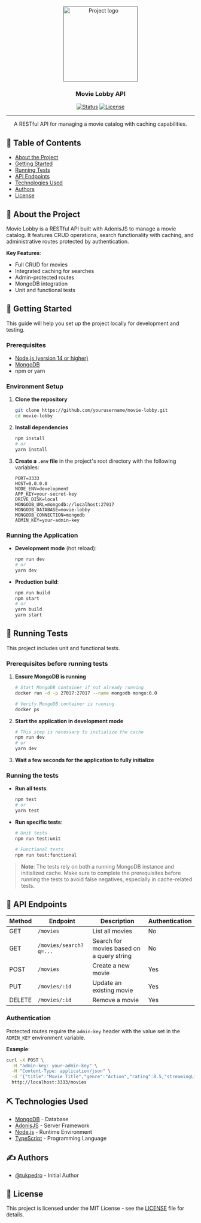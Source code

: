 <p align="center">
  <a href="" rel="noopener">
    <img width="200px" height="200px" src="https://i.imgur.com/6wj0hh6.jpg" alt="Project logo">
  </a>
</p>

<h3 align="center">Movie Lobby API</h3>

<div align="center">

[![Status](https://img.shields.io/badge/status-active-success.svg)]()
[![License](https://img.shields.io/badge/license-MIT-blue.svg)](/LICENSE)

</div>

---

<p align="center">
  A RESTful API for managing a movie catalog with caching capabilities.
</p>

## 📝 Table of Contents

- [About the Project](#about)
- [Getting Started](#getting-started)
- [Running Tests](#tests)
- [API Endpoints](#endpoints)
- [Technologies Used](#technologies)
- [Authors](#authors)
- [License](#license)

## 🧐 About the Project <a name="about"></a>

Movie Lobby is a RESTful API built with AdonisJS to manage a movie catalog. It features CRUD operations, search functionality with caching, and administrative routes protected by authentication.

**Key Features**:
- Full CRUD for movies
- Integrated caching for searches
- Admin-protected routes
- MongoDB integration
- Unit and functional tests

## 🏁 Getting Started <a name="getting-started"></a>

This guide will help you set up the project locally for development and testing.

### Prerequisites

- [Node.js (version 14 or higher)](https://nodejs.org/)
- [MongoDB](https://www.mongodb.com/)
- npm or yarn

### Environment Setup

1. **Clone the repository**

   ```bash
   git clone https://github.com/yourusername/movie-lobby.git
   cd movie-lobby
   ```

2. **Install dependencies**

   ```bash
   npm install
   # or
   yarn install
   ```

3. **Create a `.env` file** in the project's root directory with the following variables:

   ```env
   PORT=3333
   HOST=0.0.0.0
   NODE_ENV=development
   APP_KEY=your-secret-key
   DRIVE_DISK=local
   MONGODB_URL=mongodb://localhost:27017
   MONGODB_DATABASE=movie-lobby
   MONGODB_CONNECTION=mongodb
   ADMIN_KEY=your-admin-key
   ```

### Running the Application

- **Development mode** (hot reload):

  ```bash
  npm run dev
  # or
  yarn dev
  ```

- **Production build**:

  ```bash
  npm run build
  npm start
  # or
  yarn build
  yarn start
  ```

## 🔧 Running Tests <a name="tests"></a>

This project includes unit and functional tests.

### Prerequisites before running tests

1. **Ensure MongoDB is running**
   ```bash
   # Start MongoDB container if not already running
   docker run -d -p 27017:27017 --name mongodb mongo:6.0
   
   # Verify MongoDB container is running
   docker ps
   ```

2. **Start the application in development mode**
   ```bash
   # This step is necessary to initialize the cache
   npm run dev
   # or
   yarn dev
   ```

3. **Wait a few seconds for the application to fully initialize**

### Running the tests

- **Run all tests**:
  ```bash
  npm test
  # or
  yarn test
  ```

- **Run specific tests**:
  ```bash
  # Unit tests
  npm run test:unit

  # Functional tests
  npm run test:functional
  ```

> **Note**: The tests rely on both a running MongoDB instance and initialized cache. Make sure to complete the prerequisites before running the tests to avoid false negatives, especially in cache-related tests.

## 📡 API Endpoints <a name="endpoints"></a>

| Method | Endpoint                | Description                                | Authentication |
|--------|-------------------------|--------------------------------------------|----------------|
| GET    | `/movies`              | List all movies                            | No             |
| GET    | `/movies/search?q=...` | Search for movies based on a query string  | No             |
| POST   | `/movies`              | Create a new movie                         | Yes            |
| PUT    | `/movies/:id`          | Update an existing movie                   | Yes            |
| DELETE | `/movies/:id`          | Remove a movie                             | Yes            |

### Authentication

Protected routes require the `admin-key` header with the value set in the `ADMIN_KEY` environment variable.

**Example**:

```bash
curl -X POST \
  -H "admin-key: your-admin-key" \
  -H "Content-Type: application/json" \
  -d '{"title":"Movie Title","genre":"Action","rating":8.5,"streamingLink":"https://example.com"}' \
  http://localhost:3333/movies
```

## ⛏️ Technologies Used <a name="technologies"></a>

- [MongoDB](https://www.mongodb.com/) - Database
- [AdonisJS](https://adonisjs.com/) - Server Framework
- [Node.js](https://nodejs.org/) - Runtime Environment
- [TypeScript](https://www.typescriptlang.org/) - Programming Language

## ✍️ Authors <a name="authors"></a>

- [@tukpedro](https://github.com/tukpedro) - Initial Author

## 📝 License <a name="license"></a>

This project is licensed under the MIT License - see the [LICENSE](LICENSE) file for details.

